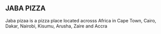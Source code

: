 ## JABA PIZZA
Jaba pizaa is a pizza place located acrosss Africa in Cape Town, Cairo, Dakar, Nairobi, Kisumu, Arusha, Zaire and Accra